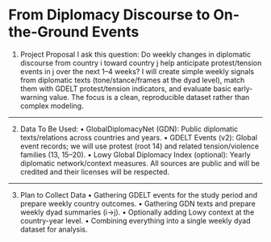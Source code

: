 # From Diplomacy Discourse to On-the-Ground Events
1) Project Proposal
I ask this question: Do weekly changes in diplomatic discourse from country i toward country j help anticipate protest/tension events in j over the next 1–4 weeks? I will create simple weekly signals from diplomatic texts (tone/stance/frames at the dyad level), match them with GDELT protest/tension indicators, and evaluate basic early-warning value. The focus is a clean, reproducible dataset rather than complex modeling.
________________________________________
2) Data To Be Used:
•	GlobalDiplomacyNet (GDN): Public diplomatic texts/relations across countries and years.
•	GDELT Events (v2): Global event records; we will use protest (root 14) and related tension/violence families (13, 15–20).
•	Lowy Global Diplomacy Index (optional): Yearly diplomatic network/context measures.
All sources are public and will be credited and their licenses will be respected.
________________________________________
3) Plan to Collect Data
•	Gathering GDELT events for the study period and prepare weekly country outcomes.
•	Gathering GDN texts and prepare weekly dyad summaries (i→j).
•	Optionally adding Lowy context at the country-year level.
•	Combining everything into a single weekly dyad dataset for analysis.
